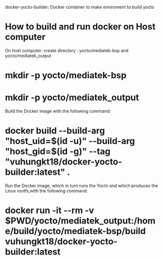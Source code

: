docker-yocto-builder: Docker container to make enviroment to build yocto

# How to build and run docker on Host computer
On host computer: create directory : yocto/mediatek-bsp and yocto/mediatek_output
# mkdir -p yocto/mediatek-bsp
# mkdir -p yocto/mediatek_output

Build the Docker image with the following command:
# docker build --build-arg "host_uid=$(id -u)" --build-arg "host_gid=$(id -g)" --tag "vuhungkt18/docker-yocto-builder:latest" .
Run the Docker image, which in turn runs the Yocto and which produces the Linux rootfs,with the following command:
# docker run -it --rm -v $PWD/yocto/mediatek_output:/home/build/yocto/mediatek-bsp/build vuhungkt18/docker-yocto-builder:latest

